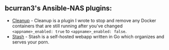 ## bcurran3's Ansible-NAS plugins:

* [Cleanup](https://github.com/bcurran3/ansible-nas-plugins/blob/main/bcurran3/cleanup/README.md) - Cleanup is a plugin I wrote to stop and remove any Docker containers that are still running after you've changed `<appname>_enabled: true` to `<appname>_enabled: false`.
* [Stash](https://github.com/bcurran3/ansible-nas-plugins/blob/main/bcurran3/stash/README.md) - Stash is a self-hosted webapp written in Go which organizes and serves your porn.
